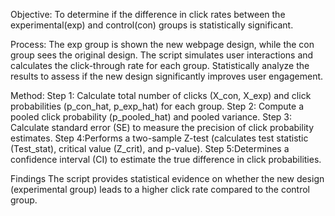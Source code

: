 Objective:
To determine if the difference in click rates between the experimental(exp) and control(con) groups is statistically significant.

Process:
The exp group is shown the new webpage design, while the con group sees the original design.
The script simulates user interactions and calculates the click-through rate for each group.
Statistically analyze the results to assess if the new design significantly improves user engagement.


Method:
Step 1: Calculate total number of clicks (X_con, X_exp) and click probabilities (p_con_hat, p_exp_hat) for each group.
Step 2: Compute a pooled click probability (p_pooled_hat) and pooled variance.
Step 3: Calculate standard error (SE) to measure the precision of click probability estimates.
Step 4:Performs a two-sample Z-test (calculates test statistic (Test_stat), critical value (Z_crit), and p-value).
Step 5:Determines a confidence interval (CI) to estimate the true difference in click probabilities.

Findings
The script provides statistical evidence on whether the new design (experimental group) leads to a higher click rate compared to the control group.
